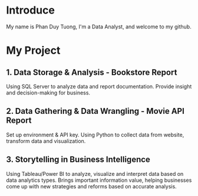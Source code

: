 # Introduce
My name is Phan Duy Tuong, I'm a Data Analyst, and welcome to my github.

# My Project

## 1. Data Storage & Analysis - Bookstore Report
Using SQL Server to analyze data and report documentation.
Provide insight and decision-making for business.

## 2. Data Gathering & Data Wrangling - Movie API Report
Set up environment & API key.
Using Python to collect data from website, transform data and visualization.

## 3. Storytelling in Business Intelligence
Using Tableau/Power BI to analyze, visualize and interpret data based on data analytics types.
Brings important information value, helping businesses come up with new strategies and reforms based on accurate analysis.


